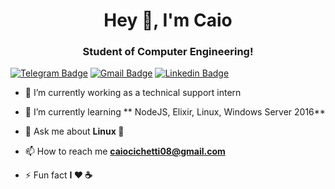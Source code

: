 <!--
**caiocichetti/caiocichetti** is a ✨ _special_ ✨ repository because its `README.md` (this file) appears on your GitHub profile. -->


<h1 align="center">Hey 👋, I'm Caio</h1>
<h3 align="center">Student of Computer Engineering!</h3>

[![Telegram Badge](https://img.shields.io/badge/-Telegram-1ca0f1?style=flat-square&labelColor=1ca0f1&logo=telegram&logoColor=white&link=https://t.me/caiocichetti/)](https://t.me/caiocichetti/)
[![Gmail Badge](https://img.shields.io/badge/-Gmail-c14438?style=flat-square&logo=Gmail&logoColor=white&link=mailto:caiocichetti08@gmail.com)](mailto:caiocichetti08@gmail.com)
[![Linkedin Badge](https://img.shields.io/badge/-LinkedIn-blue?style=flat-square&logo=Linkedin&logoColor=white&link=https://www.linkedin.com/in/caio-antonio-cichetti-roberto/)](https://www.linkedin.com/in/caio-antonio-cichetti-roberto/)

- 🔭 I’m currently working as a technical support intern

- 🌱 I’m currently learning ** NodeJS, Elixir, Linux, Windows Server 2016**

- 💬 Ask me about **Linux 🐧**

- 📫 How to reach me **caiocichetti08@gmail.com**

- ⚡ Fun fact **I ❤️️ ☕**



